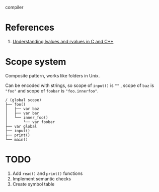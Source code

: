 compiler

# References

1. [Understanding lvalues and rvalues in C and C++](http://eli.thegreenplace.net/2011/12/15/understanding-lvalues-and-rvalues-in-c-and-c)

# Scope system

Composite pattern, works like folders in Unix.

Can be encoded with strings, so scope of `input()` is `""`
, scope of `baz` is `"foo"` and scope of `foobar` is `"foo.innerfoo"`.

```
/ (global scope)
├── foo()
│   ├── var baz
│   ├── var bar
│   └── inner_foo()
│       └── var foobar
├── var global
├── input()
├── print()
└── main()
```

# TODO

1. Add `read()` and `print()` functions
2. Implement semantic checks
3. Create symbol table

